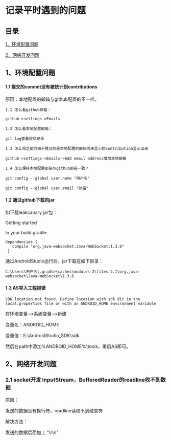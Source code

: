 # 记录平时遇到的问题

## 目录

[1、环境配置问题](#enviroment)

[2、网络开发问题](#network)

<span id = "enviroment"></span>
## 1、环境配置问题
#### 1.1  提交的commit没有被统计到contributions

原因：本地配置的邮箱与github配置的不一样。
    
    1.1 怎么看github邮箱：
    
    github->settings->Emails
    
    1.2 怎么看本地配置邮箱：
    
    git log查看提交记录
    
    1.3 怎么将之前的由于提交的是本地配置的邮箱而未显示的contribution显示出来
    
    github->settings->Emails->Add email address增加本地邮箱
    
    1.4 怎么保持本地配置邮箱与github邮箱一致？
    
    git config --global user.name "用户名"
    
    git config --global user.email "邮箱"
    
    
    

#### 1.2 通过github下载的jar

如下载leakcanary jar包：

Getting started

In your build.gradle:

 
```
dependencies {
   compile "org.java-websocket:Java-WebSocket:1.3.6"
 }
```

通过AndroidStudio运行后，jar下载在如下目录：


```
C:\Users\用户名\.gradle\caches\modules-2\files-2.1\org.java-websocket\Java-WebSocket\1.3.6
```

#### 1.3 AS导入工程报错


```
SDK location not found. Define location with sdk.dir in the local.properties file or with an ANDROID_HOME environment variable
```

在环境变量-->系统变量-->新建

变量名：ANDROID_HOME

变量值：E:\AndroidStudio_SDK\sdk

然后在path中添加%ANDROID_HOME%\tools，重启AS即可。


<span id = "network"></span>
## 2、网络开发问题

### 2.1 socket开发 InputStream，BufferedReader的readline收不到数据

原因：

发送的数据没有换行符，readline读取不到结束符

解决方法：

发送的数据后面加上 "\r\n"